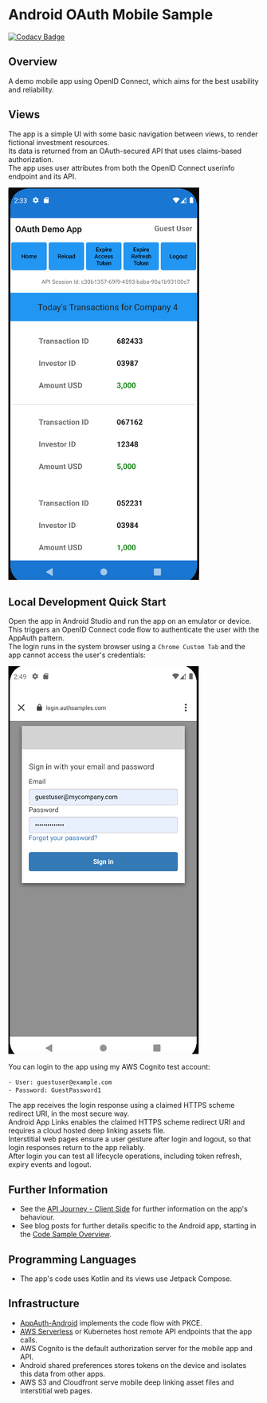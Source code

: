 # Android OAuth Mobile Sample

[![Codacy Badge](https://api.codacy.com/project/badge/Grade/78cdd39847864113a5e9fa721184e7e4)](https://app.codacy.com/gh/gary-archer/oauth.mobilesample.android?utm_source=github.com&utm_medium=referral&utm_content=gary-archer/oauth.mobilesample.android&utm_campaign=Badge_Grade)

## Overview

A demo mobile app using OpenID Connect, which aims for the best usability and reliability.

## Views

The app is a simple UI with some basic navigation between views, to render fictional investment resources.\
Its data is returned from an OAuth-secured API that uses claims-based authorization.\
The app uses user attributes from both the OpenID Connect userinfo endpoint and its API. 

![App Views](./doc/views.png)

## Local Development Quick Start

Open the app in Android Studio and run the app on an emulator or device.\
This triggers an OpenID Connect code flow to authenticate the user with the AppAuth pattern.\
The login runs in the system browser using a `Chrome Custom Tab` and the app cannot access the user's credentials:

![App Login](./doc/login.png)

You can login to the app using my AWS Cognito test account:

```text
- User: guestuser@example.com
- Password: GuestPassword1
```

The app receives the login response using a claimed HTTPS scheme redirect URI, in the most secure way.\
Android App Links enables the claimed HTTPS scheme redirect URI and requires a cloud hosted deep linking assets file.\
Interstitial web pages ensure a user gesture after login and logout, so that login responses return to the app reliably.\
After login you can test all lifecycle operations, including token refresh, expiry events and logout.

## Further Information

* See the [API Journey - Client Side](https://apisandclients.com/posts/api-journey-client-side) for further information on the app's behaviour.
* See blog posts for further details specific to the Android app, starting in the [Code Sample Overview](https://apisandclients.com/posts/android-code-sample-overview).

## Programming Languages

* The app's code uses Kotlin and its views use Jetpack Compose.

## Infrastructure

* [AppAuth-Android](https://github.com/openid/AppAuth-Android) implements the code flow with PKCE.
* [AWS Serverless](https://github.com/gary-archer/oauth.apisample.serverless) or Kubernetes host remote API endpoints that the app calls.
* AWS Cognito is the default authorization server for the mobile app and API.
* Android shared preferences stores tokens on the device and isolates this data from other apps.
* AWS S3 and Cloudfront serve mobile deep linking asset files and interstitial web pages.
